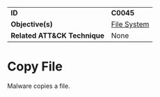 |||
|---|---|
|**ID**|**C0045**|
|**Objective(s)**|[File System](../file-system)|
|**Related ATT&CK Technique**|None|


Copy File
=========
Malware copies a file. 